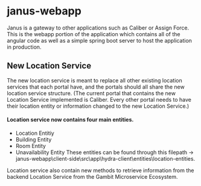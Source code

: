 # janus-webapp
Janus is a gateway to other applications such as Caliber or Assign Force. This is the webapp portion of the application which contains all of the angular code as well as a simple spring boot server to host the application in production.

## New Location Service
The new location service is meant to replace all other existing location services that each portal have, and the portals should all share the new location service structure.
(The current portal that contains the new Location Service implemented is Caliber. Every other portal needs to have their location entity or information changed to the new Location Service.)

#### Location service now contains four main entities.
- Location Entitiy
- Building Entity
- Room Entity
- Unavailability Entity
These entities can be found through this filepath -> janus-webapp\client-side\src\app\hydra-client\entities\location-entities.

Location service also contain new methods to retrieve information from the backend Location Service from the Gambit Microservice Ecosystem.


